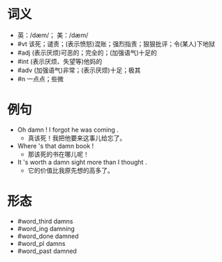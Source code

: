 # 词义
- 英：/dæm/； 美：/dæm/
- #vt 该死；谴责；(表示愤怒)混账；强烈指责；狠狠批评；令(某人)下地狱
- #adj (表示厌烦)可恶的；完全的；(加强语气)十足的
- #int (表示厌烦、失望等)他妈的
- #adv (加强语气)非常；(表示厌烦)十足；极其
- #n 一点点；些微
# 例句
- Oh damn ! I forgot he was coming .
	- 真该死！我把他要来这事儿给忘了。
- Where 's that damn book !
	- 那该死的书在哪儿呢！
- It 's worth a damn sight more than I thought .
	- 它的价值比我原先想的高多了。
# 形态
- #word_third damns
- #word_ing damning
- #word_done damned
- #word_pl damns
- #word_past damned

